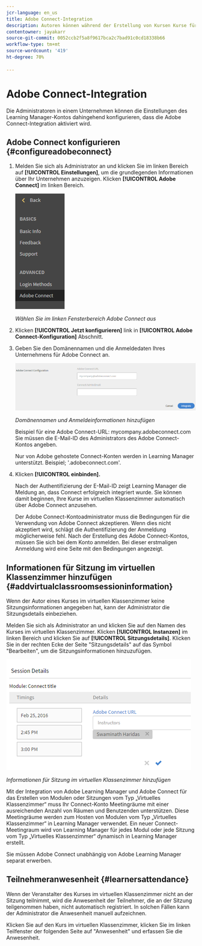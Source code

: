 ```yaml
---
jcr-language: en_us
title: Adobe Connect-Integration
description: Autoren können während der Erstellung von Kursen Kurse für das virtuelle Klassenzimmer über Adobe Connect erstellen. Um Adobe Connect für Ihr Learning Manager-Konto zu aktivieren, müssen Sie den Administrator Ihres Unternehmens kontaktieren.
contentowner: jayakarr
source-git-commit: 0052ccb2f5a8f9617bca2c7bad91c0cd18338b66
workflow-type: tm+mt
source-wordcount: '419'
ht-degree: 70%

---
```




# Adobe Connect-Integration

Die Administratoren in einem Unternehmen können die Einstellungen des Learning Manager-Kontos dahingehend konfigurieren, dass die Adobe Connect-Integration aktiviert wird.

## Adobe Connect konfigurieren {#configureadobeconnect}

1. Melden Sie sich als Administrator an und klicken Sie im linken Bereich auf **[!UICONTROL Einstellungen]**, um die grundlegenden Informationen über Ihr Unternehmen anzuzeigen. Klicken **[!UICONTROL Adobe Connect]** im linken Bereich.

   ![](assets/left-pane.png)

   *Wählen Sie im linken Fensterbereich Adobe Connect aus*

1. Klicken **[!UICONTROL Jetzt konfigurieren]** link in **[!UICONTROL Adobe Connect-Konfiguration]** Abschnitt.

   <!--![](assets/configure-now-connect.png)-->

1. Geben Sie den Domänennamen und die Anmeldedaten Ihres Unternehmens für Adobe Connect an.

   ![](assets/adobeconnect-config.png)

   *Domänennamen und Anmeldeinformationen hinzufügen*

   Beispiel für eine Adobe Connect-URL: mycompany.adobeconnect.com\
   Sie müssen die E-Mail-ID des Administrators des Adobe Connect-Kontos angeben.

   Nur von Adobe gehostete Connect-Konten werden in Learning Manager unterstützt. Beispiel; &#39;.adobeconnect.com&#39;.

1. Klicken **[!UICONTROL einbinden].**

   Nach der Authentifizierung der E-Mail-ID zeigt Learning Manager die Meldung an, dass Connect erfolgreich integriert wurde. Sie können damit beginnen, Ihre Kurse im virtuellen Klassenzimmer automatisch über Adobe Connect anzusehen.

   Der Adobe Connect-Kontoadministrator muss die Bedingungen für die Verwendung von Adobe Connect akzeptieren. Wenn dies nicht akzeptiert wird, schlägt die Authentifizierung der Anmeldung möglicherweise fehl. Nach der Erstellung des Adobe Connect-Kontos, müssen Sie sich bei dem Konto anmelden. Bei dieser erstmaligen Anmeldung wird eine Seite mit den Bedingungen angezeigt.

   <!--![](assets/mail-confirmation.png)-->

## Informationen für Sitzung im virtuellen Klassenzimmer hinzufügen {#addvirtualclassroomsessioninformation}

Wenn der Autor eines Kurses im virtuellen Klassenzimmer keine Sitzungsinformationen angegeben hat, kann der Administrator die Sitzungsdetails einbeziehen.

Melden Sie sich als Administrator an und klicken Sie auf den Namen des Kurses im virtuellen Klassenzimmer. Klicken **[!UICONTROL Instanzen]** im linken Bereich und klicken Sie auf **[!UICONTROL Sitzungsdetails]**.  Klicken Sie in der rechten Ecke der Seite &quot;Sitzungsdetails&quot; auf das Symbol &quot;Bearbeiten&quot;, um die Sitzungsinformationen hinzuzufügen.

![](assets/session-creation-admin.png)

*Informationen für Sitzung im virtuellen Klassenzimmer hinzufügen*

Mit der Integration von Adobe Learning Manager und Adobe Connect für das Erstellen von Modulen oder Sitzungen vom Typ „Virtuelles Klassenzimmer“ muss Ihr Connect-Konto Meetingräume mit einer ausreichenden Anzahl von Räumen und Benutzenden unterstützen. Diese Meetingräume werden zum Hosten von Modulen vom Typ „Virtuelles Klassenzimmer“ in Learning Manager verwendet. Ein neuer Connect-Meetingraum wird von Learning Manager für jedes Modul oder jede Sitzung vom Typ „Virtuelles Klassenzimmer“ dynamisch in Learning Manager erstellt.

Sie müssen Adobe Connect unabhängig von Adobe Learning Manager separat erwerben.

## Teilnehmeranwesenheit {#learnersattendance}

Wenn der Veranstalter des Kurses im virtuellen Klassenzimmer nicht an der Sitzung teilnimmt, wird die Anwesenheit der Teilnehmer, die an der Sitzung teilgenommen haben, nicht automatisch registriert. In solchen Fällen kann der Administrator die Anwesenheit manuell aufzeichnen.

Klicken Sie auf den Kurs im virtuellen Klassenzimmer, klicken Sie im linken Teilfenster der folgenden Seite auf &quot;Anwesenheit&quot; und erfassen Sie die Anwesenheit.
